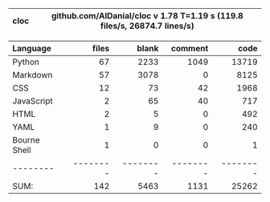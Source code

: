 cloc|github.com/AlDanial/cloc v 1.78  T=1.19 s (119.8 files/s, 26874.7 lines/s)
--- | ---

Language|files|blank|comment|code
:-------|-------:|-------:|-------:|-------:
Python|67|2233|1049|13719
Markdown|57|3078|0|8125
CSS|12|73|42|1968
JavaScript|2|65|40|717
HTML|2|5|0|492
YAML|1|9|0|240
Bourne Shell|1|0|0|1
--------|--------|--------|--------|--------
SUM:|142|5463|1131|25262
